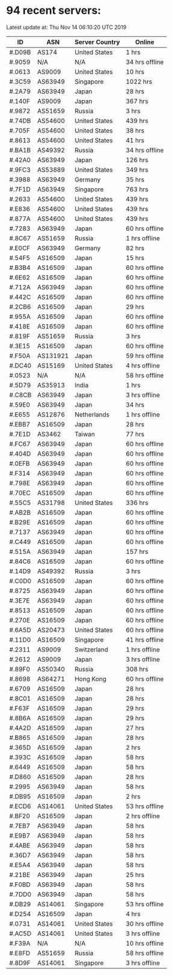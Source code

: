 # 94 recent servers:

Latest update at: Thu Nov 14 06:10:20 UTC 2019

| ID | ASN | Server Country | Online |
| -- | --- | -------------- | ------ |
| #.D09B | AS174 | United States | 1 hrs |
| #.9059 | N/A | N/A | 34 hrs offline |
| #.0613 | AS9009 | United States | 10 hrs |
| #.3C59 | AS63949 | Singapore | 1022 hrs |
| #.2A79 | AS63949 | Japan | 28 hrs |
| #.140F | AS9009 | Japan | 367 hrs |
| #.9872 | AS51659 | Russia | 3 hrs |
| #.74DB | AS54600 | United States | 439 hrs |
| #.705F | AS54600 | United States | 38 hrs |
| #.8613 | AS54600 | United States | 41 hrs |
| #.BA1B | AS49392 | Russia | 34 hrs offline |
| #.42A0 | AS63949 | Japan | 126 hrs |
| #.9FC3 | AS53889 | United States | 349 hrs |
| #.3988 | AS63949 | Germany | 35 hrs |
| #.7F1D | AS63949 | Singapore | 763 hrs |
| #.2633 | AS54600 | United States | 439 hrs |
| #.E836 | AS54600 | United States | 439 hrs |
| #.877A | AS54600 | United States | 439 hrs |
| #.7283 | AS63949 | Japan | 60 hrs offline |
| #.8C67 | AS51659 | Russia | 1 hrs offline |
| #.E0CF | AS63949 | Germany | 82 hrs |
| #.54F5 | AS16509 | Japan | 15 hrs |
| #.B3B4 | AS16509 | Japan | 60 hrs offline |
| #.6E62 | AS16509 | Japan | 60 hrs offline |
| #.712A | AS63949 | Japan | 60 hrs offline |
| #.442C | AS16509 | Japan | 60 hrs offline |
| #.2CB6 | AS16509 | Japan | 29 hrs |
| #.955A | AS16509 | Japan | 60 hrs offline |
| #.418E | AS16509 | Japan | 60 hrs offline |
| #.819F | AS51659 | Russia | 3 hrs |
| #.3E15 | AS16509 | Japan | 60 hrs offline |
| #.F50A | AS131921 | Japan | 59 hrs offline |
| #.DC40 | AS15169 | United States | 4 hrs offline |
| #.0523 | N/A | N/A | 58 hrs offline |
| #.5D79 | AS35913 | India | 1 hrs |
| #.C8CB | AS63949 | Japan | 3 hrs offline |
| #.59E0 | AS63949 | Japan | 34 hrs |
| #.E655 | AS12876 | Netherlands | 1 hrs offline |
| #.EBB7 | AS16509 | Japan | 28 hrs |
| #.7E1D | AS3462 | Taiwan | 77 hrs |
| #.FC67 | AS63949 | Japan | 60 hrs offline |
| #.404D | AS63949 | Japan | 60 hrs offline |
| #.0EFB | AS63949 | Japan | 60 hrs offline |
| #.F314 | AS63949 | Japan | 60 hrs offline |
| #.798E | AS63949 | Japan | 60 hrs offline |
| #.70EC | AS16509 | Japan | 60 hrs offline |
| #.55C5 | AS31798 | United States | 336 hrs |
| #.AB2B | AS16509 | Japan | 60 hrs offline |
| #.B29E | AS16509 | Japan | 60 hrs offline |
| #.7137 | AS63949 | Japan | 60 hrs offline |
| #.C449 | AS16509 | Japan | 60 hrs offline |
| #.515A | AS63949 | Japan | 157 hrs |
| #.84C6 | AS16509 | Japan | 60 hrs offline |
| #.14D9 | AS49392 | Russia | 3 hrs |
| #.C0D0 | AS16509 | Japan | 60 hrs offline |
| #.8725 | AS63949 | Japan | 60 hrs offline |
| #.3E7E | AS63949 | Japan | 60 hrs offline |
| #.8513 | AS16509 | Japan | 60 hrs offline |
| #.270E | AS16509 | Japan | 60 hrs offline |
| #.6A5D | AS20473 | United States | 60 hrs offline |
| #.11D0 | AS16509 | Singapore | 41 hrs offline |
| #.2311 | AS9009 | Switzerland | 1 hrs offline |
| #.2612 | AS9009 | Japan | 3 hrs offline |
| #.89F0 | AS50340 | Russia | 308 hrs |
| #.8698 | AS64271 | Hong Kong | 60 hrs offline |
| #.6709 | AS16509 | Japan | 28 hrs |
| #.8C01 | AS16509 | Japan | 28 hrs |
| #.F63F | AS16509 | Japan | 29 hrs |
| #.8B6A | AS16509 | Japan | 29 hrs |
| #.4A2D | AS16509 | Japan | 27 hrs |
| #.B865 | AS16509 | Japan | 28 hrs |
| #.365D | AS16509 | Japan | 2 hrs |
| #.393C | AS16509 | Japan | 58 hrs |
| #.6449 | AS16509 | Japan | 58 hrs |
| #.D860 | AS16509 | Japan | 28 hrs |
| #.2995 | AS63949 | Japan | 58 hrs |
| #.DB95 | AS16509 | Japan | 2 hrs |
| #.ECD6 | AS14061 | United States | 53 hrs offline |
| #.BF20 | AS16509 | Japan | 2 hrs offline |
| #.7EB7 | AS63949 | Japan | 58 hrs |
| #.E9B7 | AS63949 | Japan | 58 hrs |
| #.4ABE | AS63949 | Japan | 58 hrs |
| #.36D7 | AS63949 | Japan | 58 hrs |
| #.E5A4 | AS63949 | Japan | 58 hrs |
| #.21BE | AS63949 | Japan | 25 hrs |
| #.F0BD | AS63949 | Japan | 58 hrs |
| #.7DD0 | AS63949 | Japan | 58 hrs |
| #.DB29 | AS14061 | Singapore | 53 hrs offline |
| #.D254 | AS16509 | Japan | 4 hrs |
| #.0731 | AS14061 | United States | 30 hrs offline |
| #.AC5D | AS14061 | United States | 3 hrs offline |
| #.F39A | N/A | N/A | 10 hrs offline |
| #.E8FD | AS51659 | Russia | 58 hrs offline |
| #.8D9F | AS14061 | Singapore | 3 hrs offline |

